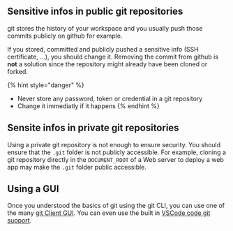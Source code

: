 ## Sensitive infos in public git repositories

git stores the history of your workspace and you usually push those commits publicly on github for example.

If you stored, committed and publicly pushed a sensitive info (SSH certificate, ...), you should change it. Removing the commit from github is __not__ a solution since the repository might already have been cloned or forked.

{% hint style="danger" %}
- Never store any password, token or credential in a git repository
- Change it immediatly if it happens
{% endhint %}

## Sensite infos in private git repositories

Using a private git repository is not enough to ensure security.
You should ensure that the `.git` folder is not publicly accessible.
For example, cloning a git repository directly in the `DOCUMENT_ROOT` of a Web server to deploy a web app may make the `.git` folder public accessible.

## Using a GUI

Once you understood the basics of git using the git CLI, you can use one of the many [git Client GUI](https://git-scm.com/downloads/guis). You can even use the built in [VSCode code git support](https://code.visualstudio.com/docs/sourcecontrol/overview).

